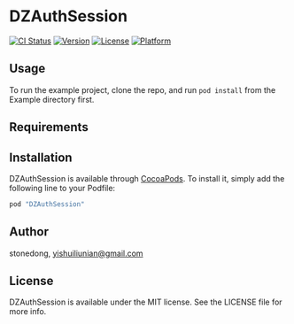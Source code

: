 # DZAuthSession

[![CI Status](http://img.shields.io/travis/stonedong/DZAuthSession.svg?style=flat)](https://travis-ci.org/stonedong/DZAuthSession)
[![Version](https://img.shields.io/cocoapods/v/DZAuthSession.svg?style=flat)](http://cocoapods.org/pods/DZAuthSession)
[![License](https://img.shields.io/cocoapods/l/DZAuthSession.svg?style=flat)](http://cocoapods.org/pods/DZAuthSession)
[![Platform](https://img.shields.io/cocoapods/p/DZAuthSession.svg?style=flat)](http://cocoapods.org/pods/DZAuthSession)

## Usage

To run the example project, clone the repo, and run `pod install` from the Example directory first.

## Requirements

## Installation

DZAuthSession is available through [CocoaPods](http://cocoapods.org). To install
it, simply add the following line to your Podfile:

```ruby
pod "DZAuthSession"
```

## Author

stonedong, yishuiliunian@gmail.com

## License

DZAuthSession is available under the MIT license. See the LICENSE file for more info.
